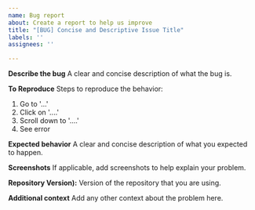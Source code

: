 ```yaml
---
name: Bug report
about: Create a report to help us improve
title: "[BUG] Concise and Descriptive Issue Title"
labels: ''
assignees: ''

---
```


**Describe the bug**
A clear and concise description of what the bug is.

**To Reproduce**
Steps to reproduce the behavior:
1. Go to '...'
2. Click on '....'
3. Scroll down to '....'
4. See error

**Expected behavior**
A clear and concise description of what you expected to happen.

**Screenshots**
If applicable, add screenshots to help explain your problem.

**Repository Version):**
Version of the repository that you are using.

**Additional context**
Add any other context about the problem here.

